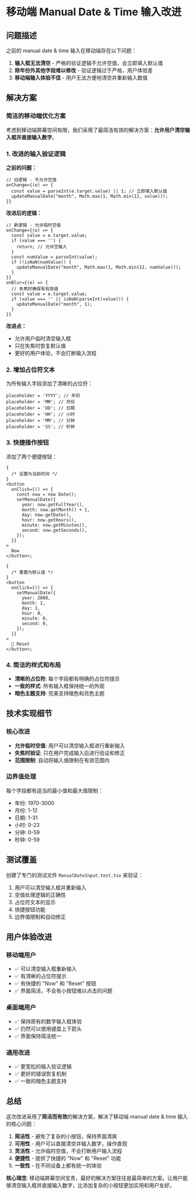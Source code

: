 # 移动端 Manual Date & Time 输入改进

## 问题描述

之前的 manual date & time 输入在移动端存在以下问题：

1. **输入框无法清空** - 严格的验证逻辑不允许空值，会立即填入默认值
2. **除年份外其他字段难以修改** - 验证逻辑过于严格，用户体验差
3. **移动端输入体验不佳** - 用户无法方便地清空并重新输入数值

## 解决方案

### 简洁的移动端优化方案

考虑到移动端屏幕空间有限，我们采用了最简洁有效的解决方案：**允许用户清空输入框并直接输入数字**。

### 1. 改进的输入验证逻辑

**之前的问题：**

```tsx
// 旧逻辑 - 不允许空值
onChange={(e) => {
  const value = parseInt(e.target.value) || 1; // 立即填入默认值
  updateManualDate("month", Math.max(1, Math.min(12, value)));
}}
```

**改进后的逻辑：**

```tsx
// 新逻辑 - 允许临时空值
onChange={(e) => {
  const value = e.target.value;
  if (value === '') {
    return; // 允许空输入
  }
  const numValue = parseInt(value);
  if (!isNaN(numValue)) {
    updateManualDate("month", Math.max(1, Math.min(12, numValue)));
  }
}}
onBlur={(e) => {
  // 失焦时确保有有效值
  const value = e.target.value;
  if (value === '' || isNaN(parseInt(value))) {
    updateManualDate("month", 1);
  }
}}
```

**改进点：**

- 允许用户临时清空输入框
- 只在失焦时恢复默认值
- 更好的用户体验，不会打断输入流程

### 2. 增加占位符文本

为所有输入字段添加了清晰的占位符：

```tsx
placeholder = 'YYYY'; // 年份
placeholder = 'MM'; // 月份
placeholder = 'DD'; // 日期
placeholder = 'HH'; // 小时
placeholder = 'MM'; // 分钟
placeholder = 'SS'; // 秒钟
```

### 3. 快捷操作按钮

添加了两个便捷按钮：

```tsx
{
  /* 设置为当前时间 */
}
<button
  onClick={() => {
    const now = new Date();
    setManualDate({
      year: now.getFullYear(),
      month: now.getMonth() + 1,
      day: now.getDate(),
      hour: now.getHours(),
      minute: now.getMinutes(),
      second: now.getSeconds(),
    });
  }}
>
  Now
</button>;

{
  /* 重置为默认值 */
}
<button
  onClick={() => {
    setManualDate({
      year: 2000,
      month: 1,
      day: 1,
      hour: 0,
      minute: 0,
      second: 0,
    });
  }}
>
  🔄 Reset
</button>;
```

### 4. 简洁的样式和布局

- **清晰的占位符**: 每个字段都有明确的占位符提示
- **一致的样式**: 所有输入框保持统一的外观
- **暗色主题支持**: 完美支持暗色和亮色主题

## 技术实现细节

### 核心改进

- **允许临时空值**: 用户可以清空输入框进行重新输入
- **失焦时验证**: 只在用户完成输入后进行验证和修正
- **范围限制**: 自动将输入值限制在有效范围内

### 边界值处理

每个字段都有适当的最小值和最大值限制：

- 年份: 1970-3000
- 月份: 1-12
- 日期: 1-31
- 小时: 0-23
- 分钟: 0-59
- 秒钟: 0-59

## 测试覆盖

创建了专门的测试文件 `ManualDateInput.test.tsx` 来验证：

1. 用户可以清空输入框并重新输入
2. 空值处理逻辑的正确性
3. 占位符文本的显示
4. 快捷按钮功能
5. 边界值限制和自动修正

## 用户体验改进

### 移动端用户

- ✅ 可以清空输入框重新输入
- ✅ 有清晰的占位符提示
- ✅ 有快捷的 "Now" 和 "Reset" 按钮
- ✅ 界面简洁，不会有小按钮难以点击的问题

### 桌面端用户

- ✅ 保持原有的数字输入框体验
- ✅ 仍然可以使用键盘上下箭头
- ✅ 界面保持简洁统一

### 通用改进

- ✅ 更宽松的输入验证逻辑
- ✅ 更好的错误恢复机制
- ✅ 一致的暗色主题支持

## 总结

这次改进采用了**简洁而有效**的解决方案，解决了移动端 manual date &
time 输入的核心问题：

1. **简洁性** - 避免了复杂的小按钮，保持界面清爽
2. **可用性** - 用户可以直接清空并输入数字，操作直观
3. **灵活性** - 允许临时空值，不会打断用户输入流程
4. **便捷性** - 提供了快捷的 "Now" 和 "Reset" 功能
5. **一致性** - 在不同设备上都有统一的体验

**核心理念**: 移动端屏幕空间宝贵，最好的解决方案往往是最简单的方案。让用户能够清空输入框并直接输入数字，比添加复杂的小按钮更加实用和用户友好。

